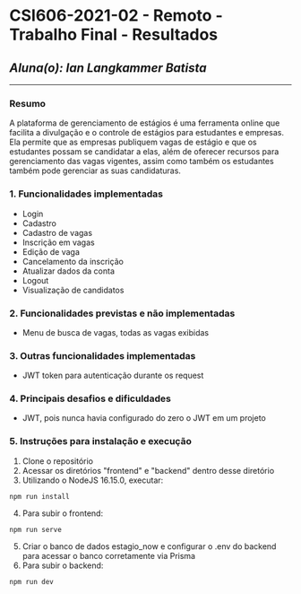 # **CSI606-2021-02 - Remoto - Trabalho Final - Resultados**

## _Aluna(o): Ian Langkammer Batista_

---

### Resumo

A plataforma de gerenciamento de estágios é uma ferramenta online que facilita a divulgação e o controle de estágios para estudantes e empresas. Ela permite que as empresas publiquem vagas de estágio e que os estudantes possam se candidatar a elas, além de oferecer recursos para gerenciamento das vagas vigentes, assim como também os estudantes também pode gerenciar as suas candidaturas.

### 1. Funcionalidades implementadas

- Login
- Cadastro
- Cadastro de vagas
- Inscrição em vagas
- Edição de vaga
- Cancelamento da inscrição
- Atualizar dados da conta
- Logout
- Visualização de candidatos

### 2. Funcionalidades previstas e não implementadas

- Menu de busca de vagas, todas as vagas exibidas

### 3. Outras funcionalidades implementadas

- JWT token para autenticação durante os request

### 4. Principais desafios e dificuldades

- JWT, pois nunca havia configurado do zero o JWT em um projeto

### 5. Instruções para instalação e execução

1. Clone o repositório
2. Acessar os diretórios "frontend" e "backend" dentro desse diretório
3. Utilizando o NodeJS 16.15.0, executar:

```
npm run install
```

4. Para subir o frontend:

```
npm run serve
```

5. Criar o banco de dados estagio_now e configurar o .env do backend para acessar o banco corretamente via Prisma
6. Para subir o backend:

```
npm run dev
```
